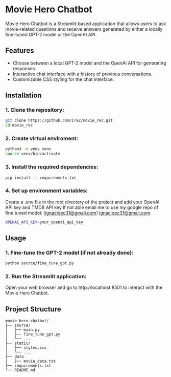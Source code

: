 # Movie Hero Chatbot

Movie Hero Chatbot is a Streamlit-based application that allows users to ask movie-related questions and receive answers generated by either a locally fine-tuned GPT-2 model or the OpenAI API.

## Features

- Choose between a local GPT-2 model and the OpenAI API for generating responses.
- Interactive chat interface with a history of previous conversations.
- Customizable CSS styling for the chat interface.

## Installation

### 1. Clone the repository:

```sh
git clone https://github.com/ire2/movie_rec.git
cd movie_rec
```

### 2. Create virtual enviroment:

```sh
python3 -m venv venv
source venv/bin/activate
```

### 3. Install the required dependencies:

```sh
pip install -r requirements.txt
```

### 4. Set up environment variables:
Create a .env file in the root directory of the project and add your OpenAI API key and TMDB API key
If not able email me to use my google repo of fine tuned model: [ignacioec31@gmail.com] ignacioec31@gmail.com

```sh
OPENAI_API_KEY=your_openai_api_key
```

## Usage 

### 1. Fine-tune the GPT-2 model (if not already done):
```sh
python source/fine_tune_gpt.py
```
### 2. Run the Streamlit application:
Open your web browser and go to http://localhost:8501 to interact with the Movie Hero Chatbot.

## Project Structure
```
movie_hero_chatbot/
├── source/
│   ├── main.py
│   ├── fine_tune_gpt.py
│   └── ...
├── static/
│   ├── styles.css
│   └── ...
├── data
|   ├── movie_data.txt
├── requirements.txt
└── README.md
```




